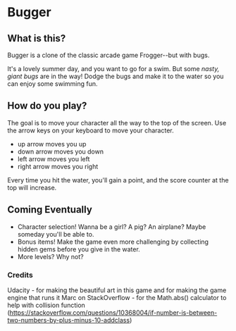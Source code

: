 # Bugger

## What is this?
Bugger is a clone of the classic arcade game Frogger--but with bugs.

It's a lovely summer day, and you want to go for a swim. But some _nasty, giant bugs_ are in the way! Dodge the bugs and make it to the water so you can enjoy some swimming fun.

## How do you play?
The goal is to move your character all the way to the top of the screen. Use the arrow keys on your keyboard to move your character.
* up arrow moves you up
* down arrow moves you down
* left arrow moves you left
* right arrow moves you right

Every time you hit the water, you'll gain a point, and the score counter at the top will increase.

## Coming Eventually
* Character selection! Wanna be a girl? A pig? An airplane? Maybe someday you'll be able to.
* Bonus items! Make the game even more challenging by collecting hidden gems before you give in the water.
* More levels? Why not?

### Credits
Udacity - for making the beautiful art in this game and for making the game engine that runs it
Marc on StackOverflow - for the Math.abs() calculator to help with collision function (https://stackoverflow.com/questions/10368004/if-number-is-between-two-numbers-by-plus-minus-10-addclass)
